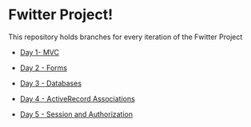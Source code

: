 # Fwitter Project!

This repository holds branches for every iteration of the Fwitter Project

- [Day 1- MVC]()

- [Day 2 - Forms]()

- [Day 3 - Databases]()

- [Day 4 - ActiveRecord Associations]()

- [Day 5 - Session and Authorization]()
